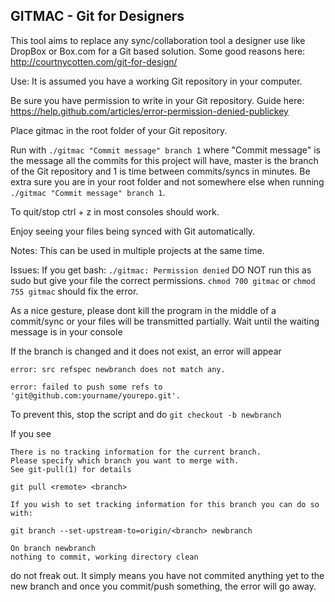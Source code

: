 GITMAC - Git for Designers
---------

This tool aims to replace any sync/collaboration tool a designer use like DropBox or Box.com for a Git based solution.
Some good reasons here: http://courtnycotten.com/git-for-design/

Use: 
It is assumed you have a working Git repository in your computer.

Be sure you have permission to write in your Git repository. Guide here: https://help.github.com/articles/error-permission-denied-publickey

Place gitmac in the root folder of your Git repository.

Run with ```./gitmac "Commit message" branch 1``` where "Commit message" is the message all the commits for this project will have, master is the branch of the Git repository and 1 is time between commits/syncs in minutes. Be extra sure you are in your root folder and not somewhere else when running ```./gitmac "Commit message" branch 1```.

To quit/stop ctrl + z in most consoles should work.

Enjoy seeing your files being synced with Git automatically.

Notes:
This can be used in multiple projects at the same time.

Issues:
If you get bash: ```./gitmac: Permission denied``` DO NOT run this as sudo but give your file the correct permissions. 
```chmod 700 gitmac``` or ```chmod 755 gitmac``` should fix the error.

As a nice gesture, please dont kill the program in the middle of a commit/sync or your files will be transmitted partially. Wait until the waiting message is in your console

If the branch is changed and it does not exist, an error will appear 

	error: src refspec newbranch does not match any.

	error: failed to push some refs to 'git@github.com:yourname/yourepo.git'. 

To prevent this, stop the script and do ```git checkout -b newbranch```

If you see 

	There is no tracking information for the current branch.
	Please specify which branch you want to merge with.
	See git-pull(1) for details

    git pull <remote> <branch>

	If you wish to set tracking information for this branch you can do so with:

    git branch --set-upstream-to=origin/<branch> newbranch

	On branch newbranch
	nothing to commit, working directory clean
do not freak out. It simply means you have not commited anything yet to the new branch and once you commit/push something, the error will go away.
